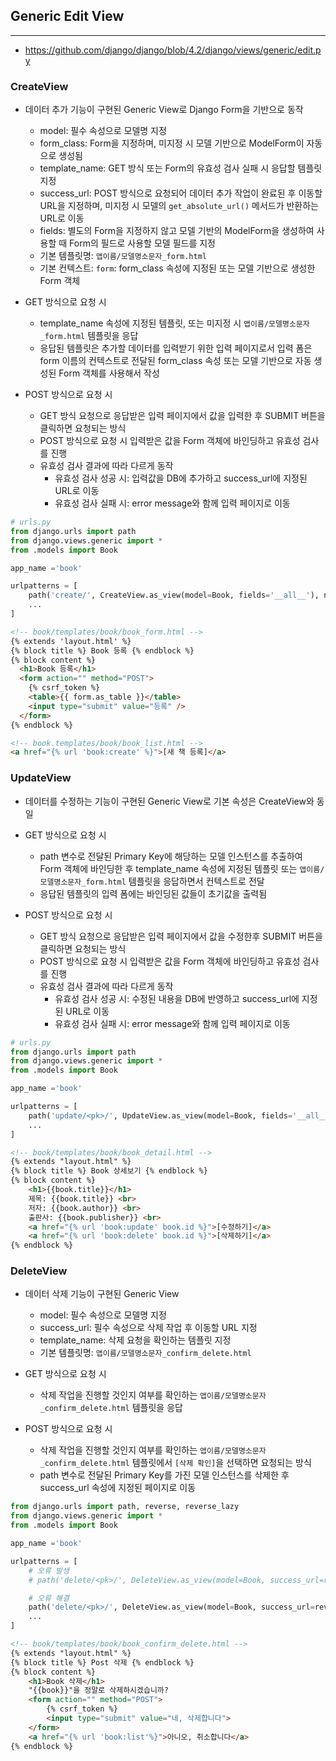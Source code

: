 ## Generic Edit View

---

- https://github.com/django/django/blob/4.2/django/views/generic/edit.py

### CreateView

- 데이터 추가 기능이 구현된 Generic View로 Django Form을 기반으로 동작
    - model: 필수 속성으로 모델명 지정
    - form_class: Form을 지정하며, 미지정 시 모델 기반으로 ModelForm이 자동으로 생성됨
    - template_name: GET 방식 또는 Form의 유효성 검사 실패 시 응답할 템플릿 지정
    - success_url: POST 방식으로 요청되어 데이터 추가 작업이 완료된 후 이동할 URL을 지정하며, 미지정 시 모델의 `get_absolute_url()` 메서드가 반환하는 URL로 이동
    - fields: 별도의 Form을 지정하지 않고 모델 기반의 ModelForm을 생성하여 사용할 때 Form의 필드로 사용할 모델 필드를 지정
    - 기본 템플릿명: `앱이름/모델명소문자_form.html`
    - 기본 컨텍스트: `form`: form_class 속성에 지정된 또는 모델 기반으로 생성한 Form 객체

- GET 방식으로 요청 시
    - template_name 속성에 지정된 템플릿, 또는 미지정 시 `앱이름/모델명소문자_form.html` 템플릿을 응답
    - 응답된 템플릿은 추가할 데이터를 입력받기 위한 입력 페이지로서 입력 폼은 form 이름의 컨텍스트로 전달된 form_class 속성 또는 모델 기반으로 자동 생성된 Form 객체를 사용해서 작성

- POST 방식으로 요청 시
    - GET 방식 요청으로 응답받은 입력 페이지에서 값을 입력한 후 SUBMIT 버튼을 클릭하면 요청되는 방식
    - POST 방식으로 요청 시 입력받은 값을 Form 객체에 바인딩하고 유효성 검사를 진행
    - 유효성 검사 결과에 따라 다르게 동작
        - 유효성 검사 성공 시: 입력값을 DB에 추가하고 success_url에 지정된 URL로 이동
        - 유효성 검사 실패 시: error message와 함께 입력 페이지로 이동

```python
# urls.py
from django.urls import path
from django.views.generic import *
from .models import Book

app_name ='book'

urlpatterns = [
    path('create/', CreateView.as_view(model=Book, fields='__all__'), name='create'),
    ...
]

```

```html
<!-- book/templates/book/book_form.html -->
{% extends 'layout.html' %}
{% block title %} Book 등록 {% endblock %}
{% block content %}
  <h1>Book 등록</h1>
  <form action="" method="POST">
    {% csrf_token %}
    <table>{{ form.as_table }}</table>
    <input type="submit" value="등록" />
  </form>
{% endblock %}

<!-- book.templates/book/book_list.html -->
<a href="{% url 'book:create' %}">[새 책 등록]</a>

```

### UpdateView

- 데이터를 수정하는 기능이 구현된 Generic View로 기본 속성은 CreateView와 동일

- GET 방식으로 요청 시
    - path 변수로 전달된 Primary Key에 해당하는 모델 인스턴스를 추출하여 Form 객체에 바인딩한 후 template_name 속성에 지정된 템플릿 또는 `앱이름/모델명소문자_form.html` 템플릿을 응답하면서 컨텍스트로 전달
    - 응답된 템플릿의 입력 폼에는 바인딩된 값들이 초기값을 출력됨

- POST 방식으로 요청 시
    - GET 방식 요청으로 응답받은 입력 페이지에서 값을 수정한후 SUBMIT 버튼을 클릭하면 요청되는 방식
    - POST 방식으로 요청 시 입력받은 값을 Form 객체에 바인딩하고 유효성 검사를 진행
    - 유효성 검사 결과에 따라 다르게 동작
        - 유효성 검사 성공 시: 수정된 내용을 DB에 반영하고 success_url에 지정된 URL로 이동
        - 유효성 검사 실패 시: error message와 함께 입력 페이지로 이동

```python
# urls.py
from django.urls import path
from django.views.generic import *
from .models import Book

app_name ='book'

urlpatterns = [
    path('update/<pk>/', UpdateView.as_view(model=Book, fields='__all__'), name='update'),
    ...
]

```

```html
<!-- book/templates/book/book_detail.html -->
{% extends "layout.html" %}
{% block title %} Book 상세보기 {% endblock %}
{% block content %}
    <h1>{{book.title}}</h1>
    제목: {{book.title}} <br>
    저자: {{book.author}} <br>
    출판사: {{book.publisher}} <br>
    <a href="{% url 'book:update' book.id %}">[수정하기]</a>
    <a href="{% url 'book:delete' book.id %}">[삭제하기]</a> 
{% endblock %}

```

### DeleteView

- 데이터 삭제 기능이 구현된 Generic View
    - model: 필수 속성으로 모델명 지정
    - success_url: 필수 속성으로 삭제 작업 후 이동할 URL 지정
    - template_name: 삭제 요청을 확인하는 템플릿 지정
    - 기본 템플릿명: `앱이름/모델명소문자_confirm_delete.html`

- GET 방식으로 요청 시
    - 삭제 작업을 진행할 것인지 여부를 확인하는 `앱이름/모델명소문자_confirm_delete.html` 템플릿을 응답

- POST 방식으로 요청 시
    - 삭제 작업을 진행할 것인지 여부를 확인하는 `앱이름/모델명소문자_confirm_delete.html` 템플릿에서 `[삭제 확인]`을 선택하면 요청되는 방식
    - path 변수로 전달된 Primary Key를 가진 모델 인스턴스를 삭제한 후 success_url 속성에 지정된 페이지로 이동

```python
from django.urls import path, reverse, reverse_lazy
from django.views.generic import *
from .models import Book

app_name ='book'

urlpatterns = [
    # 오류 발생
    # path('delete/<pk>/', DeleteView.as_view(model=Book, success_url=reverse('book:list')), name='delete'),

    # 오류 해결
    path('delete/<pk>/', DeleteView.as_view(model=Book, success_url=reverse_lazy('book:list')), name='delete'),
    ...
]

```

```html
<!-- book/templates/book/book_confirm_delete.html -->
{% extends "layout.html" %}
{% block title %} Post 삭제 {% endblock %}
{% block content %}
    <h1>Book 삭제</h1>
    "{{book}}"을 정말로 삭제하시겠습니까?
    <form action="" method="POST">
        {% csrf_token %}
        <input type="submit" value="네, 삭제합니다">
    </form>
    <a href="{% url 'book:list'%}">아니오, 취소합니다</a>
{% endblock %}

```

